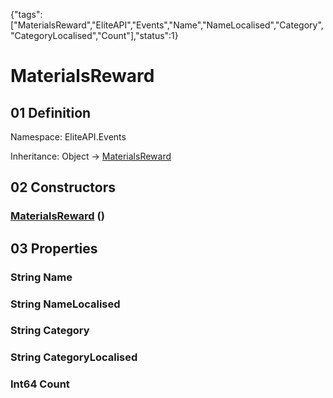 {"tags":["MaterialsReward","EliteAPI","Events","Name","NameLocalised","Category","CategoryLocalised","Count"],"status":1}

# MaterialsReward

## 01 Definition

Namespace: <span class='code'>EliteAPI.Events</span>

Inheritance: <span class='code'>Object</span> → <span class='code'>[MaterialsReward](../../EliteAPI/Events/MaterialsReward.html)</span>

## 02 Constructors

### <span class='code'>[MaterialsReward](../../EliteAPI/Events/MaterialsReward.html)</span> ()

## 03 Properties

### <span class='code'>String</span> Name

### <span class='code'>String</span> NameLocalised

### <span class='code'>String</span> Category

### <span class='code'>String</span> CategoryLocalised

### <span class='code'>Int64</span> Count

